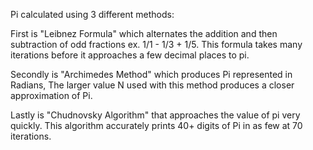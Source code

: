 Pi calculated using 3 different methods:

  First is "Leibnez Formula" which alternates the addition and then subtraction of odd fractions ex. 1/1 - 1/3 + 1/5. This formula takes many iterations before it approaches a few decimal places to pi.
  
  Secondly is "Archimedes Method" which produces Pi represented in Radians, The larger value N used with this method produces a closer approximation of Pi.
  
  Lastly is "Chudnovsky Algorithm" that approaches the value of pi very quickly. This algorithm accurately prints 40+ digits of Pi in as few at 70 iterations.
